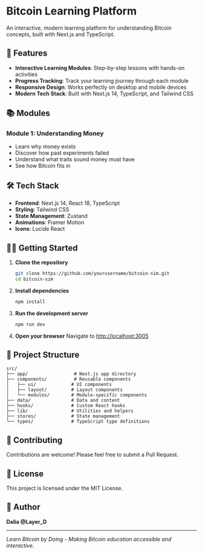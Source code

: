# Bitcoin Learning Platform

An interactive, modern learning platform for understanding Bitcoin concepts, built with Next.js and TypeScript.

## 🚀 Features

- **Interactive Learning Modules**: Step-by-step lessons with hands-on activities
- **Progress Tracking**: Track your learning journey through each module
- **Responsive Design**: Works perfectly on desktop and mobile devices
- **Modern Tech Stack**: Built with Next.js 14, TypeScript, and Tailwind CSS

## 📚 Modules

### Module 1: Understanding Money
- Learn why money exists
- Discover how past experiments failed
- Understand what traits sound money must have
- See how Bitcoin fits in

## 🛠️ Tech Stack

- **Frontend**: Next.js 14, React 18, TypeScript
- **Styling**: Tailwind CSS
- **State Management**: Zustand
- **Animations**: Framer Motion
- **Icons**: Lucide React

## 🏃‍♂️ Getting Started

1. **Clone the repository**
   ```bash
   git clone https://github.com/yourusername/bitcoin-sim.git
   cd bitcoin-sim
   ```

2. **Install dependencies**
   ```bash
   npm install
   ```

3. **Run the development server**
   ```bash
   npm run dev
   ```

4. **Open your browser**
   Navigate to [http://localhost:3005](http://localhost:3005)

## 📁 Project Structure

```
src/
├── app/                 # Next.js app directory
├── components/          # Reusable components
│   ├── ui/             # UI components
│   ├── layout/         # Layout components
│   └── modules/        # Module-specific components
├── data/               # Data and content
├── hooks/              # Custom React hooks
├── lib/                # Utilities and helpers
├── stores/             # State management
└── types/              # TypeScript type definitions
```

## 🤝 Contributing

Contributions are welcome! Please feel free to submit a Pull Request.

## 📄 License

This project is licensed under the MIT License.

## 👤 Author

**Dalia @Layer_D**

---

*Learn Bitcoin by Doing - Making Bitcoin education accessible and interactive.*
